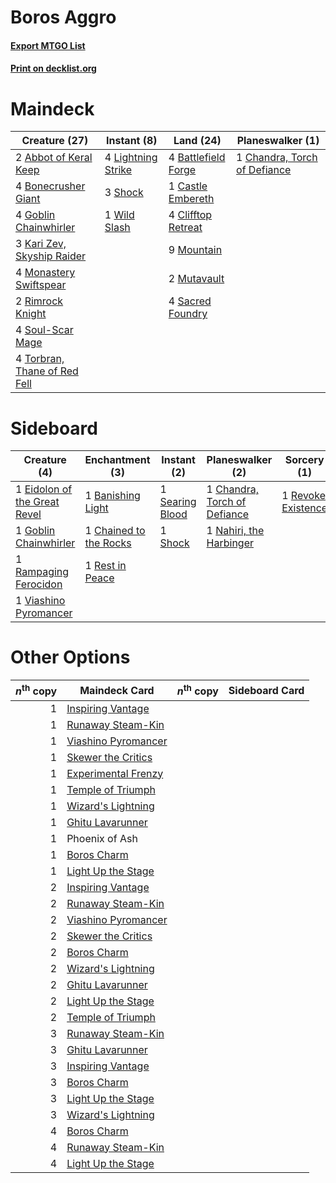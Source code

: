 # Boros Aggro

#### [Export MTGO List](../collection/Boros%20Aggro/Boros%20Aggro.txt)
#### [Print on decklist.org](http://decklist.org/?deckmain=2%09Abbot%20of%20Keral%20Keep%0A4%09Battlefield%20Forge%0A4%09Bonecrusher%20Giant%0A1%09Castle%20Embereth%0A1%09Chandra,%20Torch%20of%20Defiance%0A4%09Clifftop%20Retreat%0A4%09Goblin%20Chainwhirler%0A3%09Kari%20Zev,%20Skyship%20Raider%0A4%09Lightning%20Strike%0A4%09Monastery%20Swiftspear%0A9%09Mountain%0A2%09Mutavault%0A2%09Rimrock%20Knight%0A4%09Sacred%20Foundry%0A3%09Shock%0A4%09Soul-Scar%20Mage%0A4%09Torbran,%20Thane%20of%20Red%20Fell%0A1%09Wild%20Slash&deckside=1%09Banishing%20Light%0A1%09Chained%20to%20the%20Rocks%0A1%09Chandra,%20Torch%20of%20Defiance%0A1%09Eidolon%20of%20the%20Great%20Revel%0A1%09Goblin%20Chainwhirler%0A1%09Nahiri,%20the%20Harbinger%0A1%09Phoenix%20of%20Ash%0A1%09Rampaging%20Ferocidon%0A1%09Rest%20in%20Peace%0A1%09Revoke%20Existence%0A1%09Searing%20Blood%0A1%09Shock%0A1%09Viashino%20Pyromancer)
# Maindeck

|                                             Creature (27)                                             |                                         Instant (8)                                         |                                          Land (24)                                           |                                           Planeswalker (1)                                            |
|-------------------------------------------------------------------------------------------------------|---------------------------------------------------------------------------------------------|----------------------------------------------------------------------------------------------|-------------------------------------------------------------------------------------------------------|
|2 [Abbot of Keral Keep](http://gatherer.wizards.com/Pages/Card/Details.aspx?multiverseid=398411)       |4 [Lightning Strike](http://gatherer.wizards.com/Pages/Card/Details.aspx?multiverseid=383299)|4 [Battlefield Forge](http://gatherer.wizards.com/Pages/Card/Details.aspx?multiverseid=129479)|1 [Chandra, Torch of Defiance](http://gatherer.wizards.com/Pages/Card/Details.aspx?multiverseid=417683)|
|4 [Bonecrusher Giant](http://gatherer.wizards.com/Pages/Card/Details.aspx?multiverseid=473077)         |3 [Shock](http://gatherer.wizards.com/Pages/Card/Details.aspx?multiverseid=129732)           |1 [Castle Embereth](http://gatherer.wizards.com/Pages/Card/Details.aspx?multiverseid=473201)  |                                                                                                       |
|4 [Goblin Chainwhirler](http://gatherer.wizards.com/Pages/Card/Details.aspx?multiverseid=443017)       |1 [Wild Slash](http://gatherer.wizards.com/Pages/Card/Details.aspx?multiverseid=391959)      |4 [Clifftop Retreat](http://gatherer.wizards.com/Pages/Card/Details.aspx?multiverseid=443127) |                                                                                                       |
|3 [Kari Zev, Skyship Raider](http://gatherer.wizards.com/Pages/Card/Details.aspx?multiverseid=423754)  |                                                                                             |9 [Mountain](http://gatherer.wizards.com/Pages/Card/Details.aspx?multiverseid=439859)         |                                                                                                       |
|4 [Monastery Swiftspear](http://gatherer.wizards.com/Pages/Card/Details.aspx?multiverseid=438706)      |                                                                                             |2 [Mutavault](http://gatherer.wizards.com/Pages/Card/Details.aspx?multiverseid=370733)        |                                                                                                       |
|2 [Rimrock Knight](http://gatherer.wizards.com/Pages/Card/Details.aspx?multiverseid=473099)            |                                                                                             |4 [Sacred Foundry](http://gatherer.wizards.com/Pages/Card/Details.aspx?multiverseid=405106)   |                                                                                                       |
|4 [Soul-Scar Mage](http://gatherer.wizards.com/Pages/Card/Details.aspx?multiverseid=426850)            |                                                                                             |                                                                                              |                                                                                                       |
|4 [Torbran, Thane of Red Fell](http://gatherer.wizards.com/Pages/Card/Details.aspx?multiverseid=473109)|                                                                                             |                                                                                              |                                                                                                       |


# Sideboard

|                                             Creature (4)                                              |                                         Enchantment (3)                                         |                                       Instant (2)                                        |                                           Planeswalker (2)                                            |                                         Sorcery (1)                                         |  Unknown (1)   |
|-------------------------------------------------------------------------------------------------------|-------------------------------------------------------------------------------------------------|------------------------------------------------------------------------------------------|-------------------------------------------------------------------------------------------------------|---------------------------------------------------------------------------------------------|----------------|
|1 [Eidolon of the Great Revel](http://gatherer.wizards.com/Pages/Card/Details.aspx?multiverseid=442117)|1 [Banishing Light](http://gatherer.wizards.com/Pages/Card/Details.aspx?multiverseid=405135)     |1 [Searing Blood](http://gatherer.wizards.com/Pages/Card/Details.aspx?multiverseid=378483)|1 [Chandra, Torch of Defiance](http://gatherer.wizards.com/Pages/Card/Details.aspx?multiverseid=417683)|1 [Revoke Existence](http://gatherer.wizards.com/Pages/Card/Details.aspx?multiverseid=378397)|1 Phoenix of Ash|
|1 [Goblin Chainwhirler](http://gatherer.wizards.com/Pages/Card/Details.aspx?multiverseid=443017)       |1 [Chained to the Rocks](http://gatherer.wizards.com/Pages/Card/Details.aspx?multiverseid=373521)|1 [Shock](http://gatherer.wizards.com/Pages/Card/Details.aspx?multiverseid=129732)        |1 [Nahiri, the Harbinger](http://gatherer.wizards.com/Pages/Card/Details.aspx?multiverseid=463948)     |                                                                                             |                |
|1 [Rampaging Ferocidon](http://gatherer.wizards.com/Pages/Card/Details.aspx?multiverseid=435308)       |1 [Rest in Peace](http://gatherer.wizards.com/Pages/Card/Details.aspx?multiverseid=442021)       |                                                                                          |                                                                                                       |                                                                                             |                |
|1 [Viashino Pyromancer](http://gatherer.wizards.com/Pages/Card/Details.aspx?multiverseid=447302)       |                                                                                                 |                                                                                          |                                                                                                       |                                                                                             |                |


# Other Options

|*n*<sup>th</sup> copy|                                        Maindeck Card                                         |*n*<sup>th</sup> copy|Sideboard Card|
|--------------------:|----------------------------------------------------------------------------------------------|---------------------|--------------|
|                    1|[Inspiring Vantage](http://gatherer.wizards.com/Pages/Card/Details.aspx?multiverseid=417819)  |                     |              |
|                    1|[Runaway Steam-Kin](http://gatherer.wizards.com/Pages/Card/Details.aspx?multiverseid=452865)  |                     |              |
|                    1|[Viashino Pyromancer](http://gatherer.wizards.com/Pages/Card/Details.aspx?multiverseid=447302)|                     |              |
|                    1|[Skewer the Critics](http://gatherer.wizards.com/Pages/Card/Details.aspx?multiverseid=457259) |                     |              |
|                    1|[Experimental Frenzy](http://gatherer.wizards.com/Pages/Card/Details.aspx?multiverseid=452849)|                     |              |
|                    1|[Temple of Triumph](http://gatherer.wizards.com/Pages/Card/Details.aspx?multiverseid=373560)  |                     |              |
|                    1|[Wizard's Lightning](http://gatherer.wizards.com/Pages/Card/Details.aspx?multiverseid=443040) |                     |              |
|                    1|[Ghitu Lavarunner](http://gatherer.wizards.com/Pages/Card/Details.aspx?multiverseid=443015)   |                     |              |
|                    1|Phoenix of Ash                                                                                |                     |              |
|                    1|[Boros Charm](http://gatherer.wizards.com/Pages/Card/Details.aspx?multiverseid=442188)        |                     |              |
|                    1|[Light Up the Stage](http://gatherer.wizards.com/Pages/Card/Details.aspx?multiverseid=457251) |                     |              |
|                    2|[Inspiring Vantage](http://gatherer.wizards.com/Pages/Card/Details.aspx?multiverseid=417819)  |                     |              |
|                    2|[Runaway Steam-Kin](http://gatherer.wizards.com/Pages/Card/Details.aspx?multiverseid=452865)  |                     |              |
|                    2|[Viashino Pyromancer](http://gatherer.wizards.com/Pages/Card/Details.aspx?multiverseid=447302)|                     |              |
|                    2|[Skewer the Critics](http://gatherer.wizards.com/Pages/Card/Details.aspx?multiverseid=457259) |                     |              |
|                    2|[Boros Charm](http://gatherer.wizards.com/Pages/Card/Details.aspx?multiverseid=442188)        |                     |              |
|                    2|[Wizard's Lightning](http://gatherer.wizards.com/Pages/Card/Details.aspx?multiverseid=443040) |                     |              |
|                    2|[Ghitu Lavarunner](http://gatherer.wizards.com/Pages/Card/Details.aspx?multiverseid=443015)   |                     |              |
|                    2|[Light Up the Stage](http://gatherer.wizards.com/Pages/Card/Details.aspx?multiverseid=457251) |                     |              |
|                    2|[Temple of Triumph](http://gatherer.wizards.com/Pages/Card/Details.aspx?multiverseid=373560)  |                     |              |
|                    3|[Runaway Steam-Kin](http://gatherer.wizards.com/Pages/Card/Details.aspx?multiverseid=452865)  |                     |              |
|                    3|[Ghitu Lavarunner](http://gatherer.wizards.com/Pages/Card/Details.aspx?multiverseid=443015)   |                     |              |
|                    3|[Inspiring Vantage](http://gatherer.wizards.com/Pages/Card/Details.aspx?multiverseid=417819)  |                     |              |
|                    3|[Boros Charm](http://gatherer.wizards.com/Pages/Card/Details.aspx?multiverseid=442188)        |                     |              |
|                    3|[Light Up the Stage](http://gatherer.wizards.com/Pages/Card/Details.aspx?multiverseid=457251) |                     |              |
|                    3|[Wizard's Lightning](http://gatherer.wizards.com/Pages/Card/Details.aspx?multiverseid=443040) |                     |              |
|                    4|[Boros Charm](http://gatherer.wizards.com/Pages/Card/Details.aspx?multiverseid=442188)        |                     |              |
|                    4|[Runaway Steam-Kin](http://gatherer.wizards.com/Pages/Card/Details.aspx?multiverseid=452865)  |                     |              |
|                    4|[Light Up the Stage](http://gatherer.wizards.com/Pages/Card/Details.aspx?multiverseid=457251) |                     |              |

